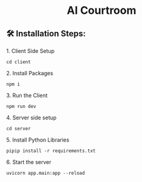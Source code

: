 <h1 align="center" id="title">AI Courtroom</h1>

<h2>🛠️ Installation Steps:</h2>

<p>1. Client Side Setup</p>

```
cd client
```

<p>2. Install Packages</p>

```
npm i
```

<p>3. Run the Client</p>

```
npm run dev
```

<p>4. Server side setup</p>

```
cd server
```

<p>5. Install Python Libraries</p>

```
pipip install -r requirements.txt
```

<p>6. Start the server</p>

```
uvicorn app.main:app --reload
```

